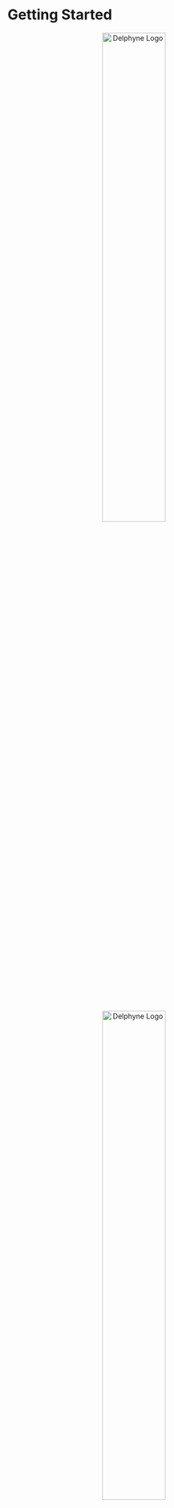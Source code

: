 # Getting Started

<!-- We do not show the page title -->
<style> .md-content .md-typeset h1 { display: none; } </style>

<p align="center" style="margin-bottom: 45px">
  <img src="assets/logos/black/banner.png#only-light" alt="Delphyne Logo" width="50%"/>
  <img src="assets/logos/white/banner.png#only-dark" alt="Delphyne Logo" width="50%"/>
</p>

Delphyne is a programming framework for building _reliable_ and _modular_ LLM applications. It offers a powerful approach for integrating traditional programming and prompting.

Users can describe high-level problem solving _strategies_ as arbitrary programs with unresolved choice points. _Policies_ for navigating the resulting search spaces with LLMs can be independently assembled and tuned. Examples of correct choices can be expressed in a dedicated _demonstration language_ that supports interactive, test-driven development.

## Quick Example

Let us illustrate Delphyne with a complete example. Consider the task of  finding a parameter value that makes a mathematical expression nonnegative for all values of `x`. For example, given expression `x² - 2x + n`, `n = -1` is an incorrect answer (take `x = 0`), but `n = 1` is a correct answer since `x² - 2x + 1 = (x - 1)²`. Here is a Delphyne **strategy** for solving this problem:

```py
import sympy as sp
import delphyne as dp 
from delphyne import Branch, Fail, IPDict, Strategy, strategy

@strategy
def find_param_value(expr: str) -> Strategy[Branch | Fail, IPDict, int]:
    """
    Find an integer `n` that makes a given math expression nonnegative
    for all real `x`. Prove that the resulting expression is nonnegative
    by rewriting it into an equivalent form.
    """
    x, n = sp.Symbol("x", real=True), sp.Symbol("n")
    symbs = {"x": x, "n": n}
    try:
        n_val = yield from dp.guess(int, using=[expr])
        expr_sp = sp.parse_expr(expr, symbs).subs({n: n_val})
        equiv = yield from dp.guess(str, using=[str(expr_sp)])
        equiv_sp = sp.parse_expr(equiv, symbs)
        equivalent = (expr_sp - equiv_sp).simplify() == 0
        yield from dp.ensure(equivalent, "not_equivalent")
        yield from dp.ensure(equiv_sp.is_nonnegative, "not_nonneg")
        return n_val
    except Exception as e:
        yield from dp.fail("sympy_error", message=str(e))
```

A strategy is a program with unresolved choice points, represented here by the `guess` operator. At runtime, LLM oracles are tasked with producing return values for `guess`, in such a way as to pass all `ensure` assertions. Such a program induces a search tree that can be explored in many different ways, as specified by a separate **policy**:

```py
def serial_policy():
    model = dp.standard_model("gpt-5-mini")
    return dp.dfs() & {
        "n_val": dp.few_shot(model),
        "equiv": dp.take(2) @ dp.few_shot(model)}
```

This policy uses _sequential depth-first search_ (`dfs`), making at most two proof attempts for every parameter guess and sampling choices using `gpt-5-mini`. Here is another policy that uses a parallel variant of `dfs`, where multiple completions are repeatedly sampled and the resulting branches explored in parallel:

```py
def parallel_policy():
    model = dp.standard_model("gpt-5-mini")
    return dp.loop() @ dp.par_dfs() & {
        "n_val": dp.few_shot(model, max_requests=1, num_completions=3),
        "equiv": dp.few_shot(model, max_requests=1, num_completions=2)}
```

Given an associated policy and a _budget limit_, our strategy can now be executed:

```py
budget = dp.BudgetLimit({dp.NUM_REQUESTS: 8, dp.DOLLAR_PRICE: 1e-4})
res, _ = (find_param_value("2*x**2 - 4*x + n")
          .run_toplevel(dp.PolicyEnv(), serial_policy())
          .collect(budget=budget, num_generated=1))
print(res[0].tracked.value)  # e.g. 2
```

Here, choice points are resolved via zero-shot prompting. To increase reliability, one can provide examples of correct decisions by adding **demonstrations**. Demonstrations can be expressed in a dedicated language that supports an interactive, test-driven development workflow. In the screenshot below, the VSCode extension indicates the next unresolved choice point for solving a particular problem instance, which the user can answer before receiving new feedback:

![](./assets/screenshot/readme-extension-example/dark.png#only-dark)
![](./assets/screenshot/readme-extension-example/light.png#only-light)

A complete explanation of this example is provided in the [Delphyne Manual](./manual/overview.md).

## Features Overview

- **Separate your business logic from your search logic.** Prompting offers a powerful but unreliable programming primitive, making validation and search essential. At the same time, retries and backtracking are costly. Resolving this tension requires careful tuning. Delphyne enforces a strict separation between _business logic_ (i.e. strategies) and _search logic_ (i.e. policies), allowing users to iterate on the latter without any refactoring.
- **Write and repair demonstrations interactively.** Few-shot examples are crucial components of an LLM pipeline, but writing them and keeping them consistent as the pipeline evolves can be error-prone and time-consuming. Delphyne's dedicated [_demonstration language_](./manual/demos.md) allows bundling examples with unit tests and updating them interactively.
- **Refactor without fear.** Delphyne leverages _static types_ to enforce consistency between strategies and policies, and a _testing DSL_ to enforce consistency between strategies and demonstrations. Modifying policies is _guaranteed_ to never break demonstrations.
- **Compose heterogeneous strategies in a modular fashion.** Delphyne allows modularly composing heterogeneous strategies while keeping the associated policies independent. This is enabled by having arbitrary search algorithms cooperate through a [shared protocol](./reference/policies/streams.md). In addition, any prompt can be _locally_ and _transparently_ refined into a dedicated strategy.
- **Leverage advanced search algorithms.** Thanks to an [extensible effect system](./manual/strategies.md#adding-effects), strategies can produce search trees with arbitrary metadata, structure, and shape, which advanced algorithms (e.g. [HyperTree Proof Search](https://arxiv.org/pdf/2205.11491)) can exploit. Tree transformers enable conversions between tree types, allowing the same strategy to pair with vastly different algorithms.
- **Precisely control your resource spending.** Delphyne offers a resource-aware, combinator-based [language](./manual/policies.md) for defining search policies that prevents overspending _by construction_.
- **Leverage the full Python ecosystem.** Delphyne integrates seamlessly with Python libraries and tooling. It is fully typed and works smoothly with the Python debugger.
- **Access a rich library of components.** Delphyne comes with batteries included: its standard library supports many models and prompting idioms, including structured output, tool use, classification, assistant priming, and chain of thought.
- **Run reproducible experiments.** Delphyne provides utilities for benchmarking and tuning LLM pipelines. Request caching allows experiments to be replicated at no cost.

## Installation {#installation}

First, download the Delphyne repository and enter it:

```sh
git clone git@github.com:jonathan-laurent/delphyne.git
cd delphyne
git checkout v0.9.2  # latest stable version
```

Then, to install the Delphyne library and CLI in your current Python environment:

```sh
pip install -e ".[dev]"
```

Note that Python 3.12 (or more recent) is required, since Delphyne makes heavy use of [PEP 695 generics](https://peps.python.org/pep-0695/). Next, you should build the Delphyne vscode extension. For this, assuming you have [Node.js](https://nodejs.org/en/download) installed (version 22 or later), run:

```
cd vscode-ui
npm install
npx vsce package
```

The last command should create a `delphyne-xxx.vsix` extensions archive, which can be installed in vscode using the `Extensions: Install from VSIX` command (use `Ctrl+Shift+P` to search for it in the command palette).

### Testing your installation

You can verify your installation by running the short test suite:

```
make test
```

To test the Delphyne extension, we recommend reading the corresponding [manual chapter](./manual/extension.md), opening the `examples/find_invariants/abduct_and_branch.demo.yaml` demonstration file, and then executing the `Delphyne: Evaluate All Demonstrations in File` command (accessible from the palette via `Ctrl+Shift+P`). Diagnostics should appear to indicate that all tests passed.

## Learning More

- The key concepts underlying Delphyne are presented in the [Manual](./manual/overview.md).
- A complete [API Reference](./reference/strategies/trees.md) is also available, along with a series of [How-To Guides](./how-to-guides.md).
- The `examples` directory provides a gallery of Delphyne programs (see  `README` files).
- For a more technical presentation, see the original paper that introduces Delphyne: [_Oracular Programming: A Modular Foundation for Building LLM-Enabled Software_](https://arxiv.org/abs/2502.05310).

## Citing this Work

If you use Delphyne in an academic paper, please cite our work as follows:

```bib
@article{oracular-programming-2025,
  title={Oracular Programming: A Modular Foundation for Building LLM-Enabled Software},
  author={Laurent, Jonathan and Platzer, Andr{\'e}},
  journal={arXiv preprint arXiv:2502.05310},
  year={2025}
}
```

## Acknowledgements

This work was supported by the [Alexander von Humboldt Professorship program](https://www.humboldt-foundation.de/en/apply/sponsorship-programmes/alexander-von-humboldt-professorship).